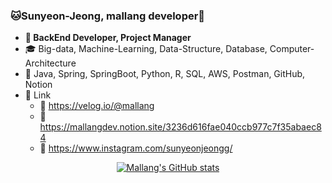 ### 🐱Sunyeon-Jeong, mallang developer🐰
- **🎀 BackEnd Developer, Project Manager**
- 🎓 Big-data, Machine-Learning, Data-Structure, Database, Computer-Architecture
- 🌈 Java, Spring, SpringBoot, Python, R, SQL, AWS, Postman, GitHub, Notion
- 🍋 Link
  - 📎 https://velog.io/@mallang
  - 📎 https://mallangdev.notion.site/3236d616fae040ccb977c7f35abaec84
  - 📎 https://www.instagram.com/sunyeonjeongg/

<div align="center">
  
  [![Mallang's GitHub stats](https://github-readme-stats.vercel.app/api?username=sunyeon-Jeong&show_icons=true&theme=radical&cont_private=true)](https://github.com/anuraghazra/github-readme-stats)
</div>
